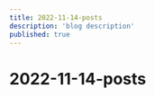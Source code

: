 ```yaml
---
title: 2022-11-14-posts
description: 'blog description'
published: true
---
```


# 2022-11-14-posts
